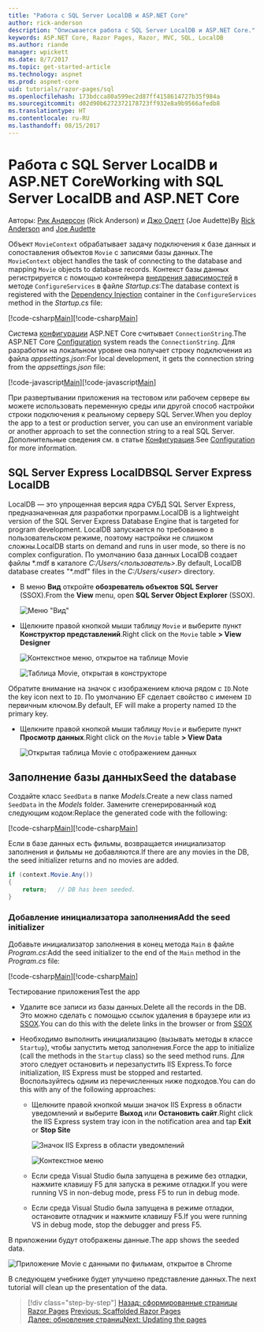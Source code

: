 ```yaml
---
title: "Работа с SQL Server LocalDB и ASP.NET Core"
author: rick-anderson
description: "Описывается работа с SQL Server LocalDB и ASP.NET Core."
keywords: ASP.NET Core, Razor Pages, Razor, MVC, SQL, LocalDB
ms.author: riande
manager: wpickett
ms.date: 8/7/2017
ms.topic: get-started-article
ms.technology: aspnet
ms.prod: aspnet-core
uid: tutorials/razor-pages/sql
ms.openlocfilehash: 173bdcca80a599ec2d87ff4158614727b35f984a
ms.sourcegitcommit: d02d90b6272372178723ff932e8a9b9566afedb8
ms.translationtype: HT
ms.contentlocale: ru-RU
ms.lasthandoff: 08/15/2017
---
```

# <a name="working-with-sql-server-localdb-and-aspnet-core"></a><span data-ttu-id="33b0e-104">Работа с SQL Server LocalDB и ASP.NET Core</span><span class="sxs-lookup"><span data-stu-id="33b0e-104">Working with SQL Server LocalDB and ASP.NET Core</span></span>

<span data-ttu-id="33b0e-105">Авторы: [Рик Андерсон](https://twitter.com/RickAndMSFT) (Rick Anderson) и [Джо Одетт](https://twitter.com/joeaudette) (Joe Audette)</span><span class="sxs-lookup"><span data-stu-id="33b0e-105">By [Rick Anderson](https://twitter.com/RickAndMSFT) and [Joe Audette](https://twitter.com/joeaudette)</span></span> 

<span data-ttu-id="33b0e-106">Объект `MovieContext` обрабатывает задачу подключения к базе данных и сопоставления объектов `Movie` с записями базы данных.</span><span class="sxs-lookup"><span data-stu-id="33b0e-106">The `MovieContext` object handles the task of connecting to the database and mapping `Movie` objects to database records.</span></span> <span data-ttu-id="33b0e-107">Контекст базы данных регистрируется с помощью контейнера [внедрения зависимостей](xref:fundamentals/dependency-injection) в методе `ConfigureServices` в файле *Startup.cs*:</span><span class="sxs-lookup"><span data-stu-id="33b0e-107">The database context is registered with the [Dependency Injection](xref:fundamentals/dependency-injection) container in the `ConfigureServices` method in the *Startup.cs* file:</span></span>

<span data-ttu-id="33b0e-108">[!code-csharp[Main](razor-pages-start/sample/RazorPagesMovie/Startup.cs?name=snippet_ConfigureServices&highlight=6-7)]</span><span class="sxs-lookup"><span data-stu-id="33b0e-108">[!code-csharp[Main](razor-pages-start/sample/RazorPagesMovie/Startup.cs?name=snippet_ConfigureServices&highlight=6-7)]</span></span>

<span data-ttu-id="33b0e-109">Система [конфигурации](xref:fundamentals/configuration) ASP.NET Core считывает `ConnectionString`.</span><span class="sxs-lookup"><span data-stu-id="33b0e-109">The ASP.NET Core [Configuration](xref:fundamentals/configuration) system reads the `ConnectionString`.</span></span> <span data-ttu-id="33b0e-110">Для разработки на локальном уровне она получает строку подключения из файла *appsettings.json*:</span><span class="sxs-lookup"><span data-stu-id="33b0e-110">For local development, it gets the connection string from the *appsettings.json* file:</span></span>

<span data-ttu-id="33b0e-111">[!code-javascript[Main](razor-pages-start/sample/RazorPagesMovie/appsettings.json?highlight=2&range=8-10)]</span><span class="sxs-lookup"><span data-stu-id="33b0e-111">[!code-javascript[Main](razor-pages-start/sample/RazorPagesMovie/appsettings.json?highlight=2&range=8-10)]</span></span>

<span data-ttu-id="33b0e-112">При развертывании приложения на тестовом или рабочем сервере вы можете использовать переменную среды или другой способ настройки строки подключения к реальному серверу SQL Server.</span><span class="sxs-lookup"><span data-stu-id="33b0e-112">When you deploy the app to a test or production server, you can use an environment variable or another approach to set the connection string to a real SQL Server.</span></span> <span data-ttu-id="33b0e-113">Дополнительные сведения см. в статье [Конфигурация](xref:fundamentals/configuration).</span><span class="sxs-lookup"><span data-stu-id="33b0e-113">See [Configuration](xref:fundamentals/configuration) for more information.</span></span>

## <a name="sql-server-express-localdb"></a><span data-ttu-id="33b0e-114">SQL Server Express LocalDB</span><span class="sxs-lookup"><span data-stu-id="33b0e-114">SQL Server Express LocalDB</span></span>

<span data-ttu-id="33b0e-115">LocalDB — это упрощенная версия ядра СУБД SQL Server Express, предназначенная для разработки программ.</span><span class="sxs-lookup"><span data-stu-id="33b0e-115">LocalDB is a lightweight version of the SQL Server Express Database Engine that is targeted for program development.</span></span> <span data-ttu-id="33b0e-116">LocalDB запускается по требованию в пользовательском режиме, поэтому настройки не слишком сложны.</span><span class="sxs-lookup"><span data-stu-id="33b0e-116">LocalDB starts on demand and runs in user mode, so there is no complex configuration.</span></span> <span data-ttu-id="33b0e-117">По умолчанию база данных LocalDB создает файлы \*.mdf в каталоге *C:/Users/\<пользователь\>*.</span><span class="sxs-lookup"><span data-stu-id="33b0e-117">By default, LocalDB database creates "\*.mdf" files in the *C:/Users/\<user\>* directory.</span></span>

<a name="ssox"></a>
* <span data-ttu-id="33b0e-118">В меню **Вид** откройте **обозреватель объектов SQL Server** (SSOX).</span><span class="sxs-lookup"><span data-stu-id="33b0e-118">From the **View** menu, open **SQL Server Object Explorer** (SSOX).</span></span>

  ![Меню "Вид"](sql/_static/ssox.png)

* <span data-ttu-id="33b0e-120">Щелкните правой кнопкой мыши таблицу `Movie` и выберите пункт **Конструктор представлений**.</span><span class="sxs-lookup"><span data-stu-id="33b0e-120">Right click on the `Movie` table **> View Designer**</span></span>

  ![Контекстное меню, открытое на таблице Movie](sql/_static/design.png)

  ![Таблица Movie, открытая в конструкторе](sql/_static/dv.png)

<span data-ttu-id="33b0e-123">Обратите внимание на значок с изображением ключа рядом с `ID`.</span><span class="sxs-lookup"><span data-stu-id="33b0e-123">Note the key icon next to `ID`.</span></span> <span data-ttu-id="33b0e-124">По умолчанию EF сделает свойство с именем `ID` первичным ключом.</span><span class="sxs-lookup"><span data-stu-id="33b0e-124">By default, EF will make a property named `ID` the primary key.</span></span>

* <span data-ttu-id="33b0e-125">Щелкните правой кнопкой мыши таблицу `Movie` и выберите пункт **Просмотр данных**.</span><span class="sxs-lookup"><span data-stu-id="33b0e-125">Right click on the `Movie` table **> View Data**</span></span>

  ![Открытая таблица Movie с отображением данных](sql/_static/vd22.png)

## <a name="seed-the-database"></a><span data-ttu-id="33b0e-127">Заполнение базы данных</span><span class="sxs-lookup"><span data-stu-id="33b0e-127">Seed the database</span></span>

<span data-ttu-id="33b0e-128">Создайте класс `SeedData` в папке *Models*.</span><span class="sxs-lookup"><span data-stu-id="33b0e-128">Create a new class named `SeedData` in the *Models* folder.</span></span> <span data-ttu-id="33b0e-129">Замените сгенерированный код следующим кодом:</span><span class="sxs-lookup"><span data-stu-id="33b0e-129">Replace the generated code with the following:</span></span>

<span data-ttu-id="33b0e-130">[!code-csharp[Main](razor-pages-start/sample/RazorPagesMovie/Models/SeedData.cs?name=snippet_1)]</span><span class="sxs-lookup"><span data-stu-id="33b0e-130">[!code-csharp[Main](razor-pages-start/sample/RazorPagesMovie/Models/SeedData.cs?name=snippet_1)]</span></span>

<span data-ttu-id="33b0e-131">Если в базе данных есть фильмы, возвращается инициализатор заполнения и фильмы не добавляются.</span><span class="sxs-lookup"><span data-stu-id="33b0e-131">If there are any movies in the DB, the seed initializer returns and no movies are added.</span></span>

```csharp
if (context.Movie.Any())
{
    return;   // DB has been seeded.
}
```
<a name="si"></a>
### <a name="add-the-seed-initializer"></a><span data-ttu-id="33b0e-132">Добавление инициализатора заполнения</span><span class="sxs-lookup"><span data-stu-id="33b0e-132">Add the seed initializer</span></span>

<span data-ttu-id="33b0e-133">Добавьте инициализатор заполнения в конец метода `Main` в файле *Program.cs*:</span><span class="sxs-lookup"><span data-stu-id="33b0e-133">Add the seed initializer to the end of the `Main` method in the *Program.cs* file:</span></span>

<span data-ttu-id="33b0e-134">[!code-csharp[Main](razor-pages-start/sample/RazorPagesMovie/Program.cs?highlight=6,17-32)]</span><span class="sxs-lookup"><span data-stu-id="33b0e-134">[!code-csharp[Main](razor-pages-start/sample/RazorPagesMovie/Program.cs?highlight=6,17-32)]</span></span>

<span data-ttu-id="33b0e-135">Тестирование приложения</span><span class="sxs-lookup"><span data-stu-id="33b0e-135">Test the app</span></span>

* <span data-ttu-id="33b0e-136">Удалите все записи из базы данных.</span><span class="sxs-lookup"><span data-stu-id="33b0e-136">Delete all the records in the DB.</span></span> <span data-ttu-id="33b0e-137">Это можно сделать с помощью ссылок удаления в браузере или из [SSOX](xref:tutorials/razor-pages/new-field#ssox).</span><span class="sxs-lookup"><span data-stu-id="33b0e-137">You can do this with the delete links in the browser or from [SSOX](xref:tutorials/razor-pages/new-field#ssox)</span></span>
* <span data-ttu-id="33b0e-138">Необходимо выполнить инициализацию (вызывать методы в классе `Startup`), чтобы запустить метод заполнения.</span><span class="sxs-lookup"><span data-stu-id="33b0e-138">Force the app to initialize (call the methods in the `Startup` class) so the seed method runs.</span></span> <span data-ttu-id="33b0e-139">Для этого следует остановить и перезапустить IIS Express.</span><span class="sxs-lookup"><span data-stu-id="33b0e-139">To force initialization, IIS Express must be stopped and restarted.</span></span> <span data-ttu-id="33b0e-140">Воспользуйтесь одним из перечисленных ниже подходов.</span><span class="sxs-lookup"><span data-stu-id="33b0e-140">You can do this with any of the following approaches:</span></span>

  * <span data-ttu-id="33b0e-141">Щелкните правой кнопкой мыши значок IIS Express в области уведомлений и выберите **Выход** или **Остановить сайт**.</span><span class="sxs-lookup"><span data-stu-id="33b0e-141">Right click the IIS Express system tray icon in the notification area and tap **Exit** or **Stop Site**</span></span>

    ![Значок IIS Express в области уведомлений](../first-mvc-app/working-with-sql/_static/iisExIcon.png)

    ![Контекстное меню](sql/_static/stopIIS.png)

   * <span data-ttu-id="33b0e-144">Если среда Visual Studio была запущена в режиме без отладки, нажмите клавишу F5 для запуска в режиме отладки.</span><span class="sxs-lookup"><span data-stu-id="33b0e-144">If you were running VS in non-debug mode, press F5 to run in debug mode.</span></span>
   * <span data-ttu-id="33b0e-145">Если среда Visual Studio была запущена в режиме отладки, остановите отладчик и нажмите клавишу F5.</span><span class="sxs-lookup"><span data-stu-id="33b0e-145">If you were running VS in debug mode, stop the debugger and press F5.</span></span>
   
<span data-ttu-id="33b0e-146">В приложении будут отображены данные.</span><span class="sxs-lookup"><span data-stu-id="33b0e-146">The app shows the seeded data.</span></span>

![Приложение Movie с данными по фильмам, открытое в Chrome](sql/_static/m55.png)

<span data-ttu-id="33b0e-148">В следующем учебнике будет улучшено представление данных.</span><span class="sxs-lookup"><span data-stu-id="33b0e-148">The next tutorial will clean up the presentation of the data.</span></span>

>[!div class="step-by-step"]
<span data-ttu-id="33b0e-149">[Назад: сформированные страницы Razor Pages](xref:tutorials/razor-pages/page) </span><span class="sxs-lookup"><span data-stu-id="33b0e-149">[Previous: Scaffolded Razor Pages](xref:tutorials/razor-pages/page) </span></span>  
[<span data-ttu-id="33b0e-150">Далее: обновление страниц</span><span class="sxs-lookup"><span data-stu-id="33b0e-150">Next: Updating the pages</span></span>](xref:tutorials/razor-pages/da1)
